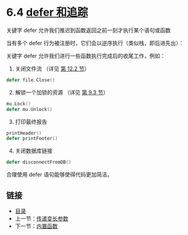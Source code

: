 # 6.4 [defer 和追踪](https://github.com/Unknwon/the-way-to-go_ZH_CN/blob/master/eBook/06.4.md)

关键字 defer 允许我们推迟到函数返回之前一刻才执行某个语句或函数

当有多个 defer 行为被注册时，它们会以逆序执行（类似栈，即后进先出）：

关键字 defer 允许我们进行一些函数执行完成后的收尾工作，例如：

1. 关闭文件流 （详见 [第 12.2 节](12.2.md)）

```go
defer file.Close()
```

2. 解锁一个加锁的资源 （详见 [第 9.3 节](09.3.md)）

```go
mu.Lock()  
defer mu.Unlock() 
```

3. 打印最终报告

```go
printHeader()  
defer printFooter()
```

4. 关闭数据库链接

```go
defer disconnectFromDB()
```

合理使用 defer 语句能够使得代码更加简洁。

## 链接

- [目录](directory.md)
- 上一节：[传递变长参数](06.3.md)
- 下一节：[内置函数](06.5.md)